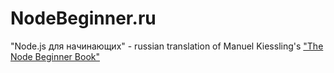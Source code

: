 NodeBeginner.ru
===============

"Node.js для начинающих" - russian translation of Manuel Kiessling's ["The Node Beginner Book"](http://nodebeginner.org/)
